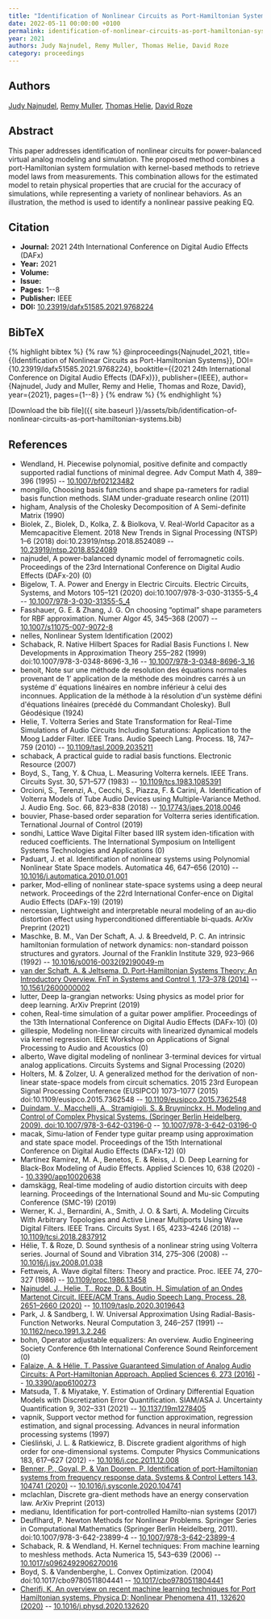 ```yaml
---
title: "Identification of Nonlinear Circuits as Port-Hamiltonian Systems"
date: 2022-05-11 00:00:00 +0100
permalink: identification-of-nonlinear-circuits-as-port-hamiltonian-systems
year: 2021
authors: Judy Najnudel, Remy Muller, Thomas Helie, David Roze
category: proceedings
---
```

 
## Authors
[Judy Najnudel](authors/judy-najnudel), [Remy Muller](authors/remy-muller), [Thomas Helie](authors/thomas-helie), [David Roze](authors/david-roze)
 
## Abstract
This paper addresses identification of nonlinear circuits for power-balanced virtual analog modeling and simulation. The proposed method combines a port-Hamiltonian system formulation with kernel-based methods to retrieve model laws from measurements. This combination allows for the estimated model to retain physical properties that are crucial for the accuracy of simulations, while representing a variety of nonlinear behaviors. As an illustration, the method is used to identify a nonlinear passive peaking EQ.
 
## Citation
- **Journal:** 2021 24th International Conference on Digital Audio Effects (DAFx)
- **Year:** 2021
- **Volume:** 
- **Issue:** 
- **Pages:** 1--8
- **Publisher:** IEEE
- **DOI:** [10.23919/dafx51585.2021.9768224](https://doi.org/10.23919/dafx51585.2021.9768224)
 
## BibTeX
{% highlight bibtex %}
{% raw %}
@inproceedings{Najnudel_2021,
  title={{Identification of Nonlinear Circuits as Port-Hamiltonian Systems}},
  DOI={10.23919/dafx51585.2021.9768224},
  booktitle={{2021 24th International Conference on Digital Audio Effects (DAFx)}},
  publisher={IEEE},
  author={Najnudel, Judy and Muller, Remy and Helie, Thomas and Roze, David},
  year={2021},
  pages={1--8}
}
{% endraw %}
{% endhighlight %}
 
[Download the bib file]({{ site.baseurl }}/assets/bib/identification-of-nonlinear-circuits-as-port-hamiltonian-systems.bib)
 
## References
- Wendland, H. Piecewise polynomial, positive definite and compactly supported radial functions of minimal degree. Adv Comput Math 4, 389–396 (1995) -- [10.1007/bf02123482](https://doi.org/10.1007/bf02123482)
- mongillo, Choosing basis functions and shape pa-rameters for radial basis function methods. SIAM under-graduate research online (2011)
- higham, Analysis of the Cholesky Decomposition of A Semi-definite Matrix (1990)
- Biolek, Z., Biolek, D., Kolka, Z. & Biolkova, V. Real-World Capacitor as a Memcapacitive Element. 2018 New Trends in Signal Processing (NTSP) 1–6 (2018) doi:10.23919/ntsp.2018.8524089 -- [10.23919/ntsp.2018.8524089](https://doi.org/10.23919/ntsp.2018.8524089)
- najnudel, A power-balanced dynamic model of ferromagnetic coils. Proceedings of the 23rd International Conference on Digital Audio Effects (DAFx-20) (0)
- Bigelow, T. A. Power and Energy in Electric Circuits. Electric Circuits, Systems, and Motors 105–121 (2020) doi:10.1007/978-3-030-31355-5_4 -- [10.1007/978-3-030-31355-5_4](https://doi.org/10.1007/978-3-030-31355-5_4)
- Fasshauer, G. E. & Zhang, J. G. On choosing “optimal” shape parameters for RBF approximation. Numer Algor 45, 345–368 (2007) -- [10.1007/s11075-007-9072-8](https://doi.org/10.1007/s11075-007-9072-8)
- nelles, Nonlinear System Identification (2002)
- Schaback, R. Native Hilbert Spaces for Radial Basis Functions I. New Developments in Approximation Theory 255–282 (1999) doi:10.1007/978-3-0348-8696-3_16 -- [10.1007/978-3-0348-8696-3_16](https://doi.org/10.1007/978-3-0348-8696-3_16)
- benoit, Note sur une m&#x00E9;thode de resolution des &#x00E9;quations normales provenant de 1&#x2019; application de la m&#x00E9;thode des moindres carr&#x00E9;s &#x00E0; un syst&#x00E9;me d&#x2019; &#x00E9;quations lin&#x00E9;aires en nombre inf&#x00E9;rieur &#x00E0; celui des inconnues. Application de la m&#x00E9;thode &#x00E0; la r&#x00E9;solution d'un syst&#x00E8;me d&#x00E9;fini d'&#x00E9;quations lin&#x00E9;aires (prec&#x00E9;d&#x00E9; du Commandant Cholesky). Bull G&#x00E9;od&#x00E9;sique (1924)
- Helie, T. Volterra Series and State Transformation for Real-Time Simulations of Audio Circuits Including Saturations: Application to the Moog Ladder Filter. IEEE Trans. Audio Speech Lang. Process. 18, 747–759 (2010) -- [10.1109/tasl.2009.2035211](https://doi.org/10.1109/tasl.2009.2035211)
- schaback, A practical guide to radial basis functions. Electronic Resource (2007)
- Boyd, S., Tang, Y. & Chua, L. Measuring Volterra kernels. IEEE Trans. Circuits Syst. 30, 571–577 (1983) -- [10.1109/tcs.1983.1085391](https://doi.org/10.1109/tcs.1983.1085391)
- Orcioni, S., Terenzi, A., Cecchi, S., Piazza, F. & Carini, A. Identification of Volterra Models of Tube Audio Devices using Multiple-Variance Method. J. Audio Eng. Soc. 66, 823–838 (2018) -- [10.17743/jaes.2018.0046](https://doi.org/10.17743/jaes.2018.0046)
- bouvier, Phase-based order separation for Volterra series identification. Ternational Journal of Control (2019)
- sondhi, Lattice Wave Digital Filter based IIR system iden-tification with reduced coefficients. The International Symposium on Intelligent Systems Technologies and Applications (0)
- Paduart, J. et al. Identification of nonlinear systems using Polynomial Nonlinear State Space models. Automatica 46, 647–656 (2010) -- [10.1016/j.automatica.2010.01.001](https://doi.org/10.1016/j.automatica.2010.01.001)
- parker, Mod-elling of nonlinear state-space systems using a deep neural network. Proceedings of the 22rd International Confer-ence on Digital Audio Effects (DAFx-19) (2019)
- nercessian, Lightweight and interpretable neural modeling of an au-dio distortion effect using hyperconditioned differentiable bi-quads. ArXiv Preprint (2021)
- Maschke, B. M., Van Der Schaft, A. J. & Breedveld, P. C. An intrinsic hamiltonian formulation of network dynamics: non-standard poisson structures and gyrators. Journal of the Franklin Institute 329, 923–966 (1992) -- [10.1016/s0016-0032(92)90049-m](https://doi.org/10.1016/s0016-0032(92)90049-m)
- [van der Schaft, A. & Jeltsema, D. Port-Hamiltonian Systems Theory: An Introductory Overview. FnT in Systems and Control 1, 173–378 (2014)](port-hamiltonian-systems-theory-an-introductory-overview) -- [10.1561/2600000002](https://doi.org/10.1561/2600000002)
- lutter, Deep la-grangian networks: Using physics as model prior for deep learning. ArXiv Preprint (2019)
- cohen, Real-time simulation of a guitar power amplifier. Proceedings of the 13th International Conference on Digital Audio Effects (DAFx-10) (0)
- gillespie, Modeling non-linear circuits with linearized dynamical models via kernel regression. IEEE Workshop on Applications of Signal Processing to Audio and Acoustics (0)
- alberto, Wave digital modeling of nonlinear 3-terminal devices for virtual analog applications. Circuits Systems and Signal Processing (2020)
- Holters, M. & Zolzer, U. A generalized method for the derivation of non-linear state-space models from circuit schematics. 2015 23rd European Signal Processing Conference (EUSIPCO) 1073–1077 (2015) doi:10.1109/eusipco.2015.7362548 -- [10.1109/eusipco.2015.7362548](https://doi.org/10.1109/eusipco.2015.7362548)
- [Duindam, V., Macchelli, A., Stramigioli, S. & Bruyninckx, H. Modeling and Control of Complex Physical Systems. (Springer Berlin Heidelberg, 2009). doi:10.1007/978-3-642-03196-0](modeling-and-control-of-complex-physical-systems) -- [10.1007/978-3-642-03196-0](https://doi.org/10.1007/978-3-642-03196-0)
- macak, Simu-lation of Fender type guitar preamp using approximation and state space model. Proceedings of the 15th International Conference on Digital Audio Effects (DAFx-12) (0)
- Martínez Ramírez, M. A., Benetos, E. & Reiss, J. D. Deep Learning for Black-Box Modeling of Audio Effects. Applied Sciences 10, 638 (2020) -- [10.3390/app10020638](https://doi.org/10.3390/app10020638)
- damskägg, Real-time modeling of audio distortion circuits with deep learning. Proceedings of the International Sound and Mu-sic Computing Conference (SMC-19) (2019)
- Werner, K. J., Bernardini, A., Smith, J. O. & Sarti, A. Modeling Circuits With Arbitrary Topologies and Active Linear Multiports Using Wave Digital Filters. IEEE Trans. Circuits Syst. I 65, 4233–4246 (2018) -- [10.1109/tcsi.2018.2837912](https://doi.org/10.1109/tcsi.2018.2837912)
- Hélie, T. & Roze, D. Sound synthesis of a nonlinear string using Volterra series. Journal of Sound and Vibration 314, 275–306 (2008) -- [10.1016/j.jsv.2008.01.038](https://doi.org/10.1016/j.jsv.2008.01.038)
- Fettweis, A. Wave digital filters: Theory and practice. Proc. IEEE 74, 270–327 (1986) -- [10.1109/proc.1986.13458](https://doi.org/10.1109/proc.1986.13458)
- [Najnudel, J., Helie, T., Roze, D. & Boutin, H. Simulation of an Ondes Martenot Circuit. IEEE/ACM Trans. Audio Speech Lang. Process. 28, 2651–2660 (2020)](simulation-of-an-ondes-martenot-circuit) -- [10.1109/taslp.2020.3019643](https://doi.org/10.1109/taslp.2020.3019643)
- Park, J. & Sandberg, I. W. Universal Approximation Using Radial-Basis-Function Networks. Neural Computation 3, 246–257 (1991) -- [10.1162/neco.1991.3.2.246](https://doi.org/10.1162/neco.1991.3.2.246)
- bohn, Operator adjustable equalizers: An overview. Audio Engineering Society Conference 6th International Conference Sound Reinforcement (0)
- [Falaize, A. & Hélie, T. Passive Guaranteed Simulation of Analog Audio Circuits: A Port-Hamiltonian Approach. Applied Sciences 6, 273 (2016)](passive-guaranteed-simulation-of-analog-audio-circuits-a-port-hamiltonian-approach) -- [10.3390/app6100273](https://doi.org/10.3390/app6100273)
- Matsuda, T. & Miyatake, Y. Estimation of Ordinary Differential Equation Models with Discretization Error Quantification. SIAM/ASA J. Uncertainty Quantification 9, 302–331 (2021) -- [10.1137/19m1278405](https://doi.org/10.1137/19m1278405)
- vapnik, Support vector method for function approximation, regression estimation, and signal processing. Advances in neural information processing systems (1997)
- Cieśliński, J. L. & Ratkiewicz, B. Discrete gradient algorithms of high order for one-dimensional systems. Computer Physics Communications 183, 617–627 (2012) -- [10.1016/j.cpc.2011.12.008](https://doi.org/10.1016/j.cpc.2011.12.008)
- [Benner, P., Goyal, P. & Van Dooren, P. Identification of port-Hamiltonian systems from frequency response data. Systems &amp; Control Letters 143, 104741 (2020)](identification-of-port-hamiltonian-systems-from-frequency-response-data) -- [10.1016/j.sysconle.2020.104741](https://doi.org/10.1016/j.sysconle.2020.104741)
- mclachlan, Discrete gra-dient methods have an energy conservation law. ArXiv Preprint (2013)
- medianu, Identification for port-controlled Hamilto-nian systems (2017)
- Deuflhard, P. Newton Methods for Nonlinear Problems. Springer Series in Computational Mathematics (Springer Berlin Heidelberg, 2011). doi:10.1007/978-3-642-23899-4 -- [10.1007/978-3-642-23899-4](https://doi.org/10.1007/978-3-642-23899-4)
- Schaback, R. & Wendland, H. Kernel techniques: From machine learning to meshless methods. Acta Numerica 15, 543–639 (2006) -- [10.1017/s0962492906270016](https://doi.org/10.1017/s0962492906270016)
- Boyd, S. & Vandenberghe, L. Convex Optimization. (2004) doi:10.1017/cbo9780511804441 -- [10.1017/cbo9780511804441](https://doi.org/10.1017/cbo9780511804441)
- [Cherifi, K. An overview on recent machine learning techniques for Port Hamiltonian systems. Physica D: Nonlinear Phenomena 411, 132620 (2020)](an-overview-on-recent-machine-learning-techniques-for-port-hamiltonian-systems) -- [10.1016/j.physd.2020.132620](https://doi.org/10.1016/j.physd.2020.132620)

